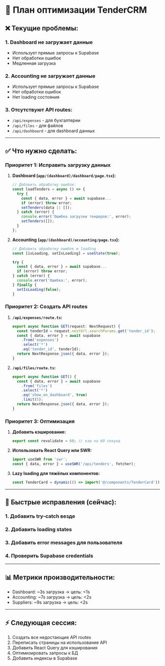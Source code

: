 # 🚀 План оптимизации TenderCRM

## ❌ Текущие проблемы:

### 1. **Dashboard не загружает данные**
- Использует прямые запросы к Supabase
- Нет обработки ошибок
- Медленная загрузка

### 2. **Accounting не загружает данные**
- Использует прямые запросы к Supabase  
- Нет обработки ошибок
- Нет loading состояния

### 3. **Отсутствуют API routes:**
- `/api/expenses` - для бухгалтерии
- `/api/files` - для файлов
- `/api/dashboard` - для dashboard данных

---

## ✅ Что нужно сделать:

### **Приоритет 1: Исправить загрузку данных**

1. **Dashboard (`app/(dashboard)/dashboard/page.tsx`):**
   ```typescript
   // Добавить обработку ошибок:
   const loadTenders = async () => {
     try {
       const { data, error } = await supabase...
       if (error) throw error;
       setTenders(data || []);
     } catch (error) {
       console.error('Ошибка загрузки тендеров:', error);
       setTenders([]);
     }
   };
   ```

2. **Accounting (`app/(dashboard)/accounting/page.tsx`):**
   ```typescript
   // Добавить обработку ошибок и loading
   const [isLoading, setIsLoading] = useState(true);
   
   try {
     const { data, error } = await supabase...
     if (error) throw error;
   } catch (error) {
     console.error('Ошибка:', error);
   } finally {
     setIsLoading(false);
   }
   ```

### **Приоритет 2: Создать API routes**

1. **`/api/expenses/route.ts`:**
   ```typescript
   export async function GET(request: NextRequest) {
     const tenderId = request.nextUrl.searchParams.get('tender_id');
     const { data, error } = await supabase
       .from('expenses')
       .select('*')
       .eq('tender_id', tenderId);
     return NextResponse.json({ data, error });
   }
   ```

2. **`/api/files/route.ts`:**
   ```typescript
   export async function GET() {
     const { data, error } = await supabase
       .from('files')
       .select('*')
       .eq('show_on_dashboard', true)
       .limit(5);
     return NextResponse.json({ data, error });
   }
   ```

### **Приоритет 3: Оптимизация**

1. **Добавить кэширование:**
   ```typescript
   export const revalidate = 60; // кэш на 60 секунд
   ```

2. **Использовать React Query или SWR:**
   ```typescript
   import useSWR from 'swr';
   const { data, error } = useSWR('/api/tenders', fetcher);
   ```

3. **Lazy loading для тяжёлых компонентов:**
   ```typescript
   const TenderCard = dynamic(() => import('@/components/TenderCard'));
   ```

---

## 🔧 Быстрые исправления (сейчас):

### 1. Добавить try-catch везде
### 2. Добавить loading states
### 3. Добавить error messages для пользователя
### 4. Проверить Supabase credentials

---

## 📊 Метрики производительности:

- Dashboard: ~3s загрузка → цель: <1s
- Accounting: ~7s загрузка → цель: <2s
- Suppliers: ~9s загрузка → цель: <2s

---

## ⚡ Следующая сессия:

1. Создать все недостающие API routes
2. Переписать страницы на использование API
3. Добавить React Query для кэширования
4. Оптимизировать запросы к БД
5. Добавить индексы в Supabase
